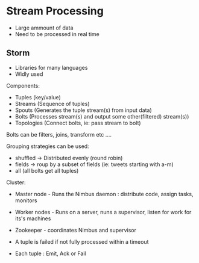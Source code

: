 # Stream Processing
- Large ammount of data
- Need to be processed in real time

## Storm
- Libraries for many languages
- Widly used

Components:
- Tuples (key/value)
- Streams (Sequence of tuples)
- Spouts (Generates the tuple stream(s) from input data)
- Bolts (Processes stream(s) and output some other(filtered) stream(s))
- Topologies (Connect bolts, ie: pass stream to bolt)

Bolts can be filters, joins, transform etc ....

Grouping strategies can be used: 
- shuffled -> Distributed evenly (round robin) 
- fields -> roup by a subset of fields (ie: tweets starting with a-m)
- all (all bolts get all tuples)

Cluster:
- Master node - Runs the Nimbus daemon :  distribute code, assign tasks, monitors
- Worker nodes - Runs on a server, nuns a supervisor, listen for work for its's machines
- Zookeeper - coordinates Nimbus and supervisor

- A tuple is failed if not fully processed within a timeout
- Each tuple : Emit, Ack or Fail

